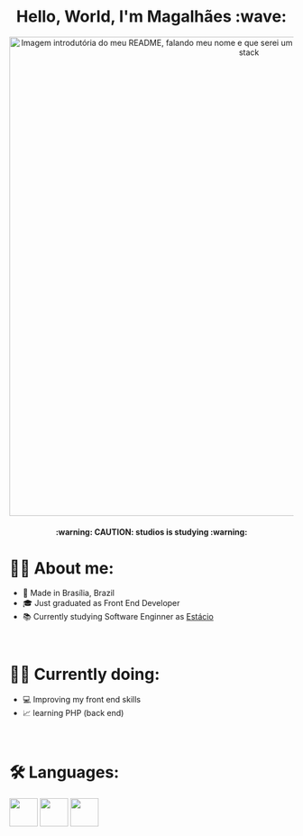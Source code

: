 <h1 align="center">Hello, World, I'm Magalhães :wave:</h1>

<div align="center">
<img src="https://user-images.githubusercontent.com/107576199/187821904-76f2e881-5b24-4065-ae5f-c9bea5e08e65.jpg" alt="Imagem introdutória do meu README, falando meu nome e que serei um futuro engenheiro de software e devenvolvedor full stack" width="850px">
</div>

<h4 align="center"> :warning: CAUTION: studios is studying :warning: </h4>

# :man_technologist: About me:
- 📌 Made in Brasília, Brazil
- 🎓 Just graduated as Front End Developer
- 📚 Currently studying Software Enginner as [Estácio](https://estacio.br/cursos/graduacao/engenharia-de-software)
</br>

# 👨‍🎓 Currently doing:
- 💻 Improving my front end skills
- 📈 learning PHP (back end)
</br>

# 🛠 Languages:
<div display="flex">
<img src="https://cdn.jsdelivr.net/gh/devicons/devicon/icons/html5/html5-original.svg" width="50px"/>
<img src="https://cdn.jsdelivr.net/gh/devicons/devicon/icons/css3/css3-original.svg" width="50px"/>
<img src="https://cdn.jsdelivr.net/gh/devicons/devicon/icons/javascript/javascript-original.svg" width="50px"/>
</div>
